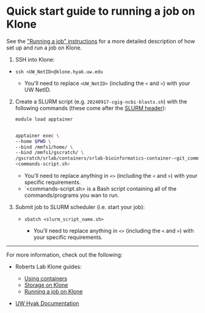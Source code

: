 # Quick start guide to running a job on Klone

See the ["Running a job" instructions](./klone_Running-a-Job.md) for a more detailed description of how set up and run a job on Klone.

1. SSH into Klone:

- `ssh <UW_NetID>@klone.hyak.uw.edu`

    - You'll need to replace `<UW_NetID>` (including the `<` and `>`) with your UW NetID.

2. Create a SLURM script (e.g. `20240917-cgig-ncbi-blastx.sh`) with the following commands (these come after the [SLURM header](./klone_Running-a-Job.md)):

    ```bash
    module load apptainer


    apptainer exec \
    --home $PWD \
    --bind /mmfs1/home/ \
    --bind /mmfs1/gscratch/ \
    /gscratch/srlab/containers/srlab-bioinformatics-container-<git_commit_hash>.sif \
    <commands-script.sh>
    ```

    - You'll need to replace anything in `<>` (including the `<` and `>`) with your specific requirements.
    - `<commands-script.sh> is a Bash script containing all of the commands/programs you wan to run.

3. Submit job to SLURM scheduler (i.e. start your job):

    - `sbatch <slurm_script_name.sh>`

        - You'll need to replace anything in `<>` (including the `<` and `>`) with your specific requirements.

---

For more information, check out the following:

- Roberts Lab Klone guides:

    - [Using containers](./klone_containers.md)
    - [Storage on Klone](./klone_Data-Storage-and-System-Organization.md)
    - [Running a job on Klone](./klone_Running-a-Job.md)

- [UW Hyak Documentation](https://hyak.uw.edu/docs)